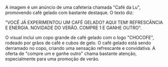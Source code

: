 A imagem é um anúncio de uma cafeteria chamada "Café da Lu", promovendo café gelado com bastante destaque. O texto diz:

"VOCÊ JÁ EXPERIMENTOU UM CAFÉ GELADO? AQUI TEM! REFRESCÂNCIA E ENERGIA. NOVIDADE DO VERÃO. COMPRE 1 E GANHE OUTRO".

O visual inclui um copo grande de café gelado com o logo "CHOCOFE", rodeado por grãos de café e cubos de gelo. O café gelado está sendo derramado no copo, criando uma sensação refrescante e convidativa. A oferta de "compre um e ganhe outro" chama bastante atenção, especialmente para uma promoção de verão.
